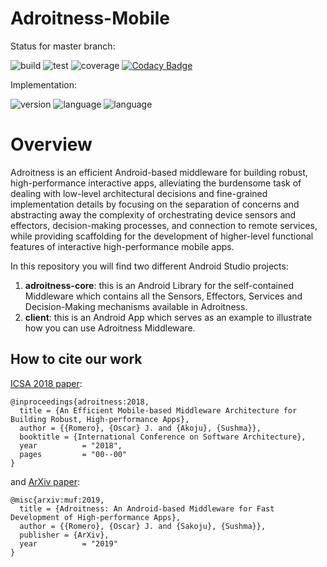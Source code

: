 # Adroitness-Mobile

Status for master branch:

[//]: # (this is a comment: see this link for badges using travis-CI, codecov, etc: https://github.com/mlindauer/SMAC3/blob/warmstarting_multi_model/README.md) 
![build](https://img.shields.io/badge/build-passing-green.svg?cacheSeconds=2592000) 
![test](https://img.shields.io/badge/test-passing-green.svg?cacheSeconds=2592000) 
![coverage](https://img.shields.io/badge/coverage-90%25-yellowgreen.svg?cacheSeconds=2592000) 
[![Codacy Badge](https://api.codacy.com/project/badge/Grade/3fe51892461d4539ad15f9fde60d743c)](https://www.codacy.com/app/ojrlopez27/Adroitness-Mobile?utm_source=github.com&amp;utm_medium=referral&amp;utm_content=ojrlopez27/adroitness-mobile&amp;utm_campaign=Badge_Grade)

Implementation:

![version](https://img.shields.io/badge/version-2.0-blue.svg?cacheSeconds=2592000)
![language](https://img.shields.io/badge/language-Java-yellowgreen.svg?cacheSeconds=2592000) 
![language](https://img.shields.io/badge/language-Android-yellowgreen.svg?cacheSeconds=2592000) 


# Overview

Adroitness is an efficient Android-based middleware for building robust, high-performance interactive apps, alleviating the burdensome task of dealing with low-level architectural decisions and fine-grained implementation details by focusing on the separation of concerns and abstracting away the complexity of orchestrating device sensors and effectors, decision-making processes, and connection to remote services, while providing scaffolding for the development of higher-level functional features of interactive high-performance mobile apps.

In this repository you will find two different Android Studio projects:

1. **adroitness-core**: this is an Android Library for the self-contained Middleware which contains all the Sensors, Effectors, Services and Decision-Making mechanisms available in Adroitness.
2. **client**: this is an Android App which serves as an example to illustrate how you can use Adroitness Middleware.


## How to cite our work

[ICSA 2018 paper](http://www.cs.cmu.edu/~oscarr/pdf/publications/2018_icsa.pdf "Oscar J. Romero's Homepage"):

```
@inproceedings{adroitness:2018,
  title = {An Efficient Mobile-based Middleware Architecture for Building Robust, High-performance Apps},
  author = {{Romero}, {Oscar} J. and {Akoju}, {Sushma}},
  booktitle = {International Conference on Software Architecture},
  year          = "2018",
  pages         = "00--00"
}
```
and [ArXiv paper](https://arxiv.org/abs/XXXXX):

```
@misc{arxiv:muf:2019,
  title = {Adroitness: An Android-based Middleware for Fast Development of High-performance Apps},
  author = {{Romero}, {Oscar} J. and {Sakoju}, {Sushma}},
  publisher = {ArXiv},
  year          = "2019"
}
```
